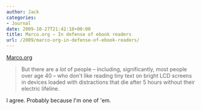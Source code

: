 ```yaml
---
author: Jack
categories:
- Journal
date: 2009-10-27T21:42:18+00:00
title: Marco.org – In defense of ebook readers
url: /2009/marco-org-in-defense-of-ebook-readers/
---
```


[Marco.org](http://www.marco.org/224969330)

<blockquote class="posterous_medium_quote">
  <p>
    But there are a <em>lot</em> of people &#8211; including, significantly, most people over age 40 &#8211; who don't like reading tiny text on bright LCD screens in devices loaded with distractions that die after 5 hours without their electric lifeline.
  </p>
</blockquote>

I agree. Probably because I'm one of 'em.
